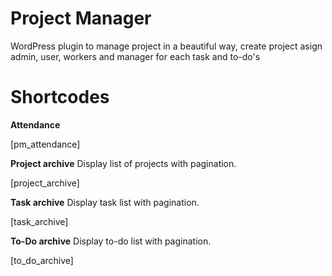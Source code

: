 # Project Manager
WordPress plugin to manage project in a beautiful way, create project asign admin, user, workers and manager for each task and to-do's

# Shortcodes

**Attendance**

[pm_attendance]

**Project archive**
Display list of projects with pagination.

[project_archive]

**Task archive**
Display task list with pagination.

[task_archive]

**To-Do archive**
Display to-do list with pagination.

[to_do_archive]
